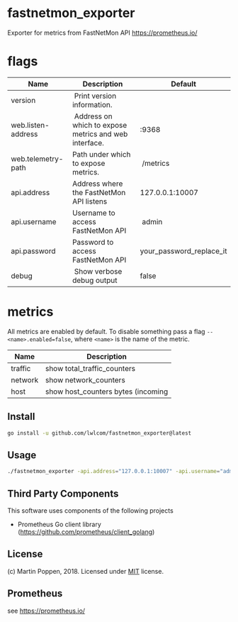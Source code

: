 # fastnetmon_exporter
Exporter for metrics from FastNetMon API https://prometheus.io/

# flags
Name     | Description | Default
---------|-------------|---------
version | Print version information. |
web.listen-address | Address on which to expose metrics and web interface. | :9368
web.telemetry-path | Path under which to expose metrics. | /metrics
api.address | Address where the FastNetMon API listens | 127.0.0.1:10007
api.username | Username to access FastNetMon API | admin
api.password | Password to access FastNetMon API | your_password_replace_it
debug | Show verbose debug output | false

# metrics

All metrics are enabled by default. To disable something pass a flag `--<name>.enabled=false`, where `<name>` is the name of the metric.

Name     | Description
---------|------------
traffic | show total_traffic_counters
network | show network_counters
host | show host_counters bytes (incoming|outgoing)

## Install
```bash
go install -u github.com/lwlcom/fastnetmon_exporter@latest
```

## Usage
```bash
./fastnetmon_exporter -api.address="127.0.0.1:10007" -api.username="admin" -api.password="your_password_replace_it"
```

## Third Party Components
This software uses components of the following projects
* Prometheus Go client library (https://github.com/prometheus/client_golang)

## License
(c) Martin Poppen, 2018. Licensed under [MIT](LICENSE) license.

## Prometheus
see https://prometheus.io/
